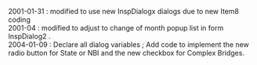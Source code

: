 2001-01-31 : modified to use new InspDialogx dialogs due to new Item8 coding  2001-04 : modified to adjust to change of month popup list in form InspDialog2 .  2004-01-09 : Declare all dialog variables ; Add code to implement the new radio button for State or NBI and the new checkbox for Complex Bridges.